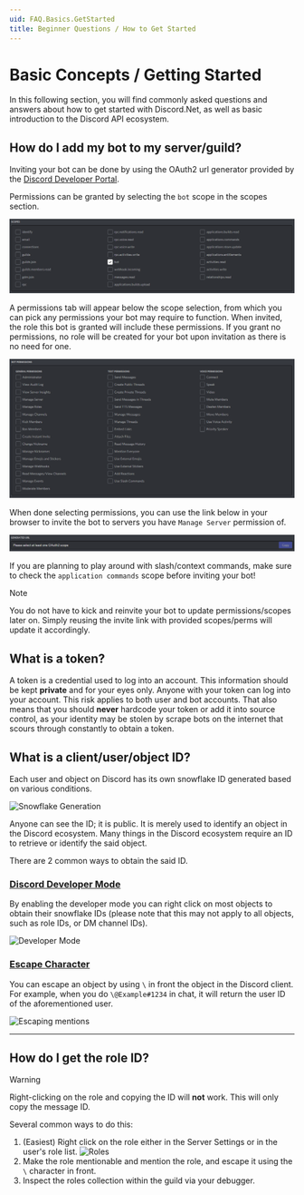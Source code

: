 ```yaml
---
uid: FAQ.Basics.GetStarted
title: Beginner Questions / How to Get Started
---
```


# Basic Concepts / Getting Started

In this following section, you will find commonly asked questions and
answers about how to get started with Discord.Net, as well as basic
introduction to the Discord API ecosystem.

## How do I add my bot to my server/guild?

Inviting your bot can be done by using the OAuth2 url generator provided by the [Discord Developer Portal].

Permissions can be granted by selecting the `bot` scope in the scopes section.

![Scopes](images/scopes.png)

A permissions tab will appear below the scope selection,
from which you can pick any permissions your bot may require to function.
When invited, the role this bot is granted will include these permissions.
If you grant no permissions, no role will be created for your bot upon invitation as there is no need for one.

![Permissions](images/permissions.png)

When done selecting permissions, you can use the link below in your browser to invite the bot
to servers you have `Manage Server` permission of.

![Invite](images/link.png)

If you are planning to play around with slash/context commands,
make sure to check the `application commands` scope before inviting your bot!

> [!NOTE]
> You do not have to kick and reinvite your bot to update permissions/scopes later on.
> Simply reusing the invite link with provided scopes/perms will update it accordingly.

[Discord Developer Portal]: https://discord.com/developers/applications/

## What is a token?

A token is a credential used to log into an account. This information
should be kept **private** and for your eyes only. Anyone with your
token can log into your account. This risk applies to both user
and bot accounts. That also means that you should **never** hardcode
your token or add it into source control, as your identity may be
stolen by scrape bots on the internet that scours through 
constantly to obtain a token.

## What is a client/user/object ID?

Each user and object on Discord has its own snowflake ID generated
based on various conditions.

![Snowflake Generation](images/snowflake.png)

Anyone can see the ID; it is public. It is merely used to
identify an object in the Discord ecosystem. Many things in the
Discord ecosystem require an ID to retrieve or identify the said
object.

There are 2 common ways to obtain the said ID.

### [Discord Developer Mode](#tab/dev-mode)

By enabling the developer mode you can right click on most objects
to obtain their snowflake IDs (please note that this may not apply to
all objects, such as role IDs, or DM channel IDs).

![Developer Mode](images/dev-mode.png)

### [Escape Character](#tab/escape-char)

You can escape an object by using `\` in front the object in the 
Discord client. For example, when you do `\@Example#1234` in chat,
it will return the user ID of the aforementioned user.

![Escaping mentions](images/mention-escape.png)

***

## How do I get the role ID?

> [!WARNING]
> Right-clicking on the role and copying the ID will **not** work.
> This will only copy the message ID.

Several common ways to do this:

1. (Easiest) Right click on the role either in the Server Settings
   or in the user's role list.
   ![Roles](images/role-copy.png)
2. Make the role mentionable and mention the role, and escape it
  using the `\` character in front.
3. Inspect the roles collection within the guild via your debugger.

